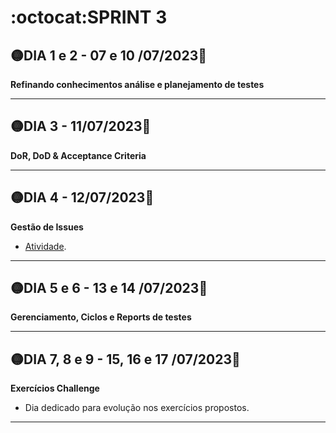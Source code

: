 # :octocat:SPRINT 3
## :yellow_circle:DIA 1 e 2 - 07 e 10 /07/2023:pushpin:
**Refinando conhecimentos análise e planejamento de testes**

---
## :yellow_circle:DIA 3 - 11/07/2023:pushpin:
**DoR, DoD & Acceptance Criteria**

---
## :yellow_circle:DIA 4 - 12/07/2023:pushpin:
**Gestão de Issues**
- [Atividade]().
---
## :yellow_circle:DIA 5 e 6 - 13 e 14 /07/2023:pushpin:
**Gerenciamento, Ciclos e Reports de testes**

---
## :yellow_circle:DIA 7, 8 e 9 - 15, 16 e 17 /07/2023:pushpin:
**Exercícios Challenge**
- Dia dedicado para evolução nos exercícios propostos.
---

